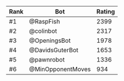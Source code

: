 Rank|Bot|Rating
---|---|---
#1|@RaspFish|2399
#2|@colinbot|2317
#3|@OpeningsBot|1978
#4|@DavidsGuterBot|1653
#5|@pawnrobot|1336
#6|@MinOpponentMoves|934
